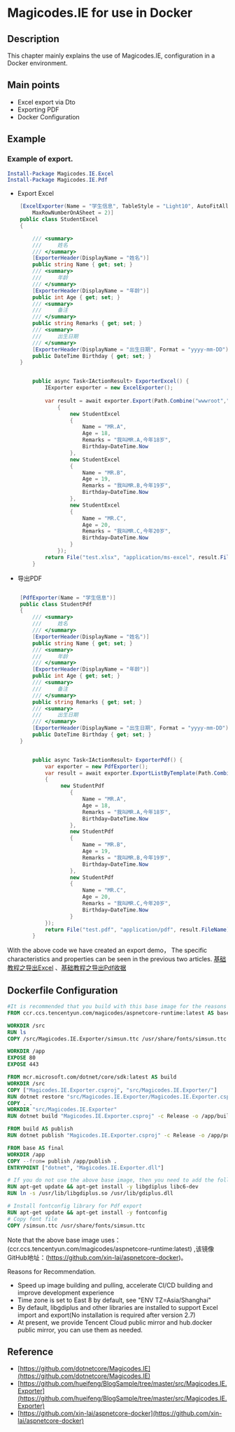 # Magicodes.IE for use in Docker

## Description

This chapter mainly explains the use of Magicodes.IE, configuration in a Docker environment.

## Main points

- Excel export via Dto
- Exporting PDF
- Docker Configuration

## Example

### Example of export.


```powershell
Install-Package Magicodes.IE.Excel
Install-Package Magicodes.IE.Pdf
```

- Export Excel

```csharp
    [ExcelExporter(Name = "学生信息", TableStyle = "Light10", AutoFitAllColumn = true,
        MaxRowNumberOnASheet = 2)]
    public class StudentExcel
    {

        /// <summary>
        ///     姓名
        /// </summary>
        [ExporterHeader(DisplayName = "姓名")]
        public string Name { get; set; }
        /// <summary>
        ///     年龄
        /// </summary>
        [ExporterHeader(DisplayName = "年龄")]
        public int Age { get; set; }
        /// <summary>
        ///     备注
        /// </summary>
        public string Remarks { get; set; }
        /// <summary>
        ///     出生日期
        /// </summary>
        [ExporterHeader(DisplayName = "出生日期", Format = "yyyy-mm-DD")]
        public DateTime Birthday { get; set; }
    }

```


```csharp

        public async Task<IActionResult> ExporterExcel() {
            IExporter exporter = new ExcelExporter();
           
            var result = await exporter.Export(Path.Combine("wwwroot","test.xlsx"), new List<StudentExcel>()
                {
                    new StudentExcel
                    {
                        Name = "MR.A",
                        Age = 18,
                        Remarks = "我叫MR.A,今年18岁",
                        Birthday=DateTime.Now
                    },
                    new StudentExcel
                    {
                        Name = "MR.B",
                        Age = 19,
                        Remarks = "我叫MR.B,今年19岁",
                        Birthday=DateTime.Now
                    },
                    new StudentExcel
                    {
                        Name = "MR.C",
                        Age = 20,
                        Remarks = "我叫MR.C,今年20岁",
                        Birthday=DateTime.Now
                    }
                });
            return File("test.xlsx", "application/ms-excel", result.FileName);
        }

```


- 导出PDF

```csharp

    [PdfExporter(Name = "学生信息")]
    public class StudentPdf
    {
        /// <summary>
        ///     姓名
        /// </summary>
        [ExporterHeader(DisplayName = "姓名")]
        public string Name { get; set; }
        /// <summary>
        ///     年龄
        /// </summary>
        [ExporterHeader(DisplayName = "年龄")]
        public int Age { get; set; }
        /// <summary>
        ///     备注
        /// </summary>
        public string Remarks { get; set; }
        /// <summary>
        ///     出生日期
        /// </summary>
        [ExporterHeader(DisplayName = "出生日期", Format = "yyyy-mm-DD")]
        public DateTime Birthday { get; set; }
    }
```

```csharp

        public async Task<IActionResult> ExporterPdf() {
            var exporter = new PdfExporter();
            var result = await exporter.ExportListByTemplate(Path.Combine("wwwroot", "test.pdf"), new List<StudentPdf>()
            {
                 new StudentPdf
                    {
                        Name = "MR.A",
                        Age = 18,
                        Remarks = "我叫MR.A,今年18岁",
                        Birthday=DateTime.Now
                    },
                    new StudentPdf
                    {
                        Name = "MR.B",
                        Age = 19,
                        Remarks = "我叫MR.B,今年19岁",
                        Birthday=DateTime.Now
                    },
                    new StudentPdf
                    {
                        Name = "MR.C",
                        Age = 20,
                        Remarks = "我叫MR.C,今年20岁",
                        Birthday=DateTime.Now
                    }
            });
            return File("test.pdf", "application/pdf", result.FileName);
        }

```

With the above code we have created an export demo，
The specific characteristics and properties can be seen in the previous two articles. [基础教程之导出Excel](https://github.com/dotnetcore/Magicodes.IE/blob/master/docs/2.%E5%9F%BA%E7%A1%80%E6%95%99%E7%A8%8B%E4%B9%8B%E5%AF%BC%E5%87%BAExcel.md) 、[基础教程之导出Pdf收据](https://github.com/dotnetcore/Magicodes.IE/blob/master/docs/3.%E5%9F%BA%E7%A1%80%E6%95%99%E7%A8%8B%E4%B9%8B%E5%AF%BC%E5%87%BAPdf%E6%94%B6%E6%8D%AE.md) 

## Dockerfile Configuration

```dockerfile
#It is recommended that you build with this base image for the reasons given below. This image build has the libgdiplus library installed.
FROM ccr.ccs.tencentyun.com/magicodes/aspnetcore-runtime:latest AS base

WORKDIR /src
RUN ls
COPY /src/Magicodes.IE.Exporter/simsun.ttc /usr/share/fonts/simsun.ttc

WORKDIR /app
EXPOSE 80
EXPOSE 443

FROM mcr.microsoft.com/dotnet/core/sdk:latest AS build
WORKDIR /src
COPY ["Magicodes.IE.Exporter.csproj", "src/Magicodes.IE.Exporter/"]
RUN dotnet restore "src/Magicodes.IE.Exporter/Magicodes.IE.Exporter.csproj"
COPY . .
WORKDIR "src/Magicodes.IE.Exporter"
RUN dotnet build "Magicodes.IE.Exporter.csproj" -c Release -o /app/build

FROM build AS publish
RUN dotnet publish "Magicodes.IE.Exporter.csproj" -c Release -o /app/publish

FROM base AS final
WORKDIR /app
COPY --from= publish /app/publish .
ENTRYPOINT ["dotnet", "Magicodes.IE.Exporter.dll"]
```

```dockerfile
# If you do not use the above base image, then you need to add the following command to install the libgdiplus library for Excel export
RUN apt-get update && apt-get install -y libgdiplus libc6-dev
RUN ln -s /usr/lib/libgdiplus.so /usr/lib/gdiplus.dll
```

```dockerfile
# Install fontconfig library for Pdf export
RUN apt-get update && apt-get install -y fontconfig
# Copy font file
COPY /simsun.ttc /usr/share/fonts/simsun.ttc
```
Note that the above base image uses：(ccr.ccs.tencentyun.com/magicodes/aspnetcore-runtime:latest) ,该镜像GitHub地址：(https://github.com/xin-lai/aspnetcore-docker)。


Reasons for Recommendation.

- Speed up image building and pulling, accelerate CI/CD building and improve development experience
- Time zone is set to East 8 by default, see "ENV TZ=Asia/Shanghai"
- By default, libgdiplus and other libraries are installed to support Excel import and export(No installation is required after version 2.7)
- At present, we provide Tencent Cloud public mirror and hub.docker public mirror, you can use them as needed.
 
 
## Reference

- [https://github.com/dotnetcore/Magicodes.IE](https://github.com/dotnetcore/Magicodes.IE)
- [https://github.com/hueifeng/BlogSample/tree/master/src/Magicodes.IE.Exporter](https://github.com/hueifeng/BlogSample/tree/master/src/Magicodes.IE.Exporter)
- [https://github.com/xin-lai/aspnetcore-docker](https://github.com/xin-lai/aspnetcore-docker)